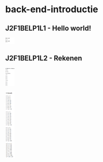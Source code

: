 # back-end-introductie
## J2F1BELP1L1 - Hello world!
<img
    src="/screenshots/hello-world-screenshot.png"
    alt="screenshot van hello-world"
    title="hello world"
    style="display: inline-block; margin: 0 auto; max-width: 30px">

## J2F1BELP1L2 - Rekenen
<img
    src="/screenshots/rekenen-screenshot-1.png"
    alt="screenshot van rekenen 1"
    title="rekenen 1"
    style="display: inline-block; margin: 0 auto; max-width: 30px">

<img
    src="/screenshots/rekenen-screenshot-2.png"
    alt="screenshot van rekenen 2"
    title="rekenen 2"
    style="display: inline-block; margin: 0 auto; max-width: 30px">

